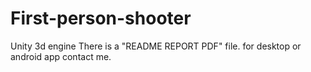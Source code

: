 # First-person-shooter
Unity 3d engine
There is a "README REPORT PDF" file. for desktop or android app contact me.
